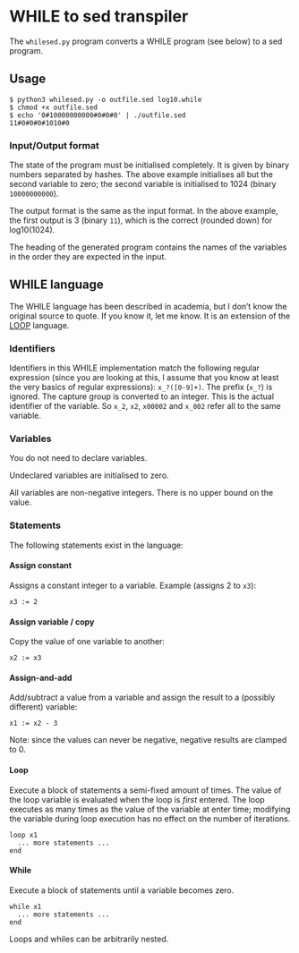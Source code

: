 # WHILE to sed transpiler

The `whilesed.py` program converts a WHILE program (see below) to a sed program.

## Usage

```
$ python3 whilesed.py -o outfile.sed log10.while
$ chmod +x outfile.sed
$ echo '0#10000000000#0#0#0' | ./outfile.sed
11#0#0#0#1010#0
```

### Input/Output format

The state of the program must be initialised completely. It is given by binary numbers separated by hashes. The above example initialises all but the second variable to zero; the second variable is initialised to 1024 (binary `10000000000`).

The output format is the same as the input format. In the above example, the first output is 3 (binary `11`), which is the correct (rounded down) for log10(1024).

The heading of the generated program contains the names of the variables in the order they are expected in the input.

## WHILE language

The WHILE language has been described in academia, but I don’t know the original source to quote. If you know it, let me know. It is an extension of the [LOOP](https://en.wikipedia.org/wiki/LOOP_(programming_language)) language.

### Identifiers

Identifiers in this WHILE implementation match the following regular expression (since you are looking at this, I assume that you  know at least the very basics of regular expressions): `x_?([0-9]+)`. The prefix (`x_?`) is ignored. The capture group is converted to an integer. This is the actual identifier of the variable. So `x_2`, `x2`, `x00002` and `x_002` refer all to the same variable.

### Variables

You do not need to declare variables.

Undeclared variables are initialised to zero.

All variables are non-negative integers. There is no upper bound on the value.

### Statements

The following statements exist in the language:

#### Assign constant

Assigns a constant integer to a variable. Example (assigns 2 to `x3`):

```
x3 := 2
```

#### Assign variable / copy

Copy the value of one variable to another:

```
x2 := x3
```

#### Assign-and-add

Add/subtract a value from a variable and assign the result to a (possibly different) variable:

```
x1 := x2 - 3
```

Note: since the values can never be negative, negative results are clamped to 0.

#### Loop

Execute a block of statements a semi-fixed amount of times. The value of the loop variable is evaluated when the loop is *first* entered. The loop executes as many times as the value of the variable at enter time; modifying the variable during loop execution has no effect on the number of iterations.

```
loop x1
  ... more statements ...
end
```

#### While

Execute a block of statements until a variable becomes zero.

```
while x1
  ... more statements ...
end
```

Loops and whiles can be arbitrarily nested.
